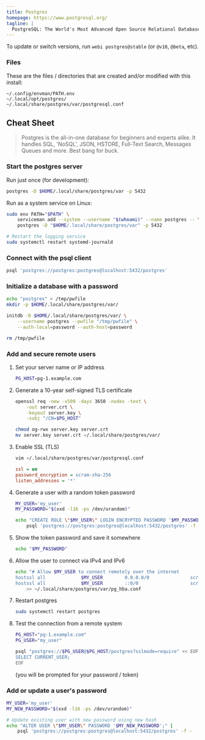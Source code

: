 ```yaml
---
title: Postgres
homepage: https://www.postgresql.org/
tagline: |
  PostgreSQL: The World's Most Advanced Open Source Relational Database.
---
```


To update or switch versions, run `webi postgres@stable` (or `@v10`, `@beta`,
etc).

### Files

These are the files / directories that are created and/or modified with this
install:

```text
~/.config/envman/PATH.env
~/.local/opt/postgres/
~/.local/share/postgres/var/postgresql.conf
```

## Cheat Sheet

> Postgres is the all-in-one database for beginners and experts alike. It
> handles SQL, 'NoSQL', JSON, HSTORE, Full-Text Search, Messages Queues and
> more. Best bang for buck.

### Start the postgres server

Run just once (for development):

```sh
postgres -D $HOME/.local/share/postgres/var -p 5432
```

Run as a system service on Linux:

```sh
sudo env PATH="$PATH" \
    serviceman add --system --username "$(whoami)" --name postgres -- \
    postgres -D "$HOME/.local/share/postgres/var" -p 5432

# Restart the logging service
sudo systemctl restart systemd-journald
```

### Connect with the psql client

```sh
psql 'postgres://postgres:postgres@localhost:5432/postgres'
```

### Initialize a database with a password

```sh
echo "postgres" > /tmp/pwfile
mkdir -p $HOME/.local/share/postgres/var/

initdb -D $HOME/.local/share/postgres/var/ \
    --username postgres --pwfile "/tmp/pwfile" \
    --auth-local=password --auth-host=password

rm /tmp/pwfile
```

### Add and secure remote users

1. Set your server name or IP address
   ```sh
   PG_HOST=pg-1.example.com
   ```
2. Generate a 10-year self-signed TLS certificate

   ```sh
   openssl req -new -x509 -days 3650 -nodes -text \
       -out server.crt \
       -keyout server.key \
       -subj "/CN=$PG_HOST"

   chmod og-rwx server.key server.crt
   mv server.key server.crt ~/.local/share/postgres/var/
   ```

3. Enable SSL (TLS)
   ```sh
   vim ~/.local/share/postgres/var/postgresql.conf
   ```
   ```ini
   ssl = on
   password_encryption = scram-sha-256
   listen_addresses = '*'
   ```
4. Generate a user with a random token password

   ```sh
   MY_USER='my_user'
   MY_PASSWORD="$(xxd -l16 -ps /dev/urandom)"

   echo "CREATE ROLE \"$MY_USER\" LOGIN ENCRYPTED PASSWORD '$MY_PASSWORD';" |
       psql 'postgres://postgres:postgres@localhost:5432/postgres' -f -
   ```

5. Show the token password and save it somewhere
   ```sh
   echo "$MY_PASSWORD"
   ```
6. Allow the user to connect via IPv4 and IPv6
   ```sh
   echo "# Allow $MY_USER to connect remotely over the internet
   hostssl all             $MY_USER        0.0.0.0/0               scram-sha-256
   hostssl all             $MY_USER        ::0/0                   scram-sha-256" \
       >> ~/.local/share/postgres/var/pg_hba.conf
   ```
7. Restart postgres
   ```sh
   sudo systemctl restart postgres
   ```
8. Test the connection from a remote system

   ```sh
   PG_HOST="pg-1.example.com"
   PG_USER="my_user"

   psql "postgres://$PG_USER@$PG_HOST/postgres?sslmode=require" << EOF
   SELECT CURRENT_USER;
   EOF
   ```

   (you will be prompted for your password / token)

### Add or update a user's password

```sh
MY_USER='my_user'
MY_NEW_PASSWORD="$(xxd -l16 -ps /dev/urandom)"

# Update existing user with new password using new hash
echo "ALTER USER \"$MY_USER\" PASSWORD '$MY_NEW_PASSWORD';" |
    psql 'postgres://postgres:postgres@localhost:5432/postgres' -f -
```
